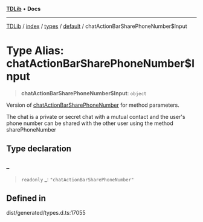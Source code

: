 [**TDLib**](../../../../../../README.md) • **Docs**

***

[TDLib](../../../../../../modules.md) / [index](../../../../../README.md) / [types](../../../README.md) / [default](../README.md) / chatActionBarSharePhoneNumber$Input

# Type Alias: chatActionBarSharePhoneNumber$Input

> **chatActionBarSharePhoneNumber$Input**: `object`

Version of [chatActionBarSharePhoneNumber](chatActionBarSharePhoneNumber.md) for method parameters.

The chat is a private or secret chat with a mutual contact and the user's phone number can be shared with the other user using the method sharePhoneNumber

## Type declaration

### \_

> `readonly` **\_**: `"chatActionBarSharePhoneNumber"`

## Defined in

dist/generated/types.d.ts:17055
